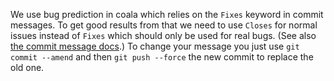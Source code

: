 We use bug prediction in coala which relies on the `Fixes` keyword in commit messages. To get good results from that we need to use `Closes` for normal issues instead of `Fixes` which should only be used for real bugs. (See also [the commit message docs](https://coala.io/commit).) To change your message you just use `git commit --amend` and then `git push --force` the new commit to replace the old one.
